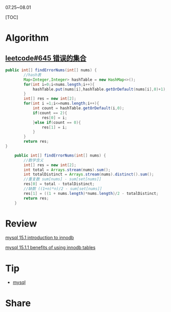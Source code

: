 07.25~08.01

[TOC]

# Algorithm

## [leetcode#645 错误的集合](https://leetcode.cn/problems/set-mismatch/submissions/)

```java
public int[] findErrorNums(int[] nums) {
        //hash表
        Map<Integer,Integer> hashTable = new HashMap<>();
        for(int i=0;i<nums.length;i++){
            hashTable.put(nums[i],hashTable.getOrDefault(nums[i],0)+1);
        }
        int[] res = new int[2];
        for(int i =1;i<=nums.length;i++){
            int count = hashTable.getOrDefault(i,0);
            if(count == 2){
                res[0] = i;
            }else if(count == 0){
                res[1] = i;
            }
        }
        return res;
}
```

```java
    public int[] findErrorNums(int[] nums) {
        //数学含义
        int[] res = new int[2];
        int total = Arrays.stream(nums).sum();
        int totalDistinct = Arrays.stream(nums).distinct().sum();
        //重复数 sum[nums] - sum[set[nums]]
        res[0] = total - totalDistinct;
        //缺数 ((1+n)*n)/2 - sum[set[nums]]
        res[1] = ((1 + nums.length)*nums.length)/2 - totalDistinct;
        return res;
    }
```



# Review

[mysql 15.1 introduction to innodb](https://dev.mysql.com/doc/refman/8.0/en/innodb-introduction.html)

[mysql 15.1.1 benefits of using innodb tables](https://dev.mysql.com/doc/refman/8.0/en/innodb-benefits.html)


# Tip
- [mysql](./Tip/mysql.md)

# Share

